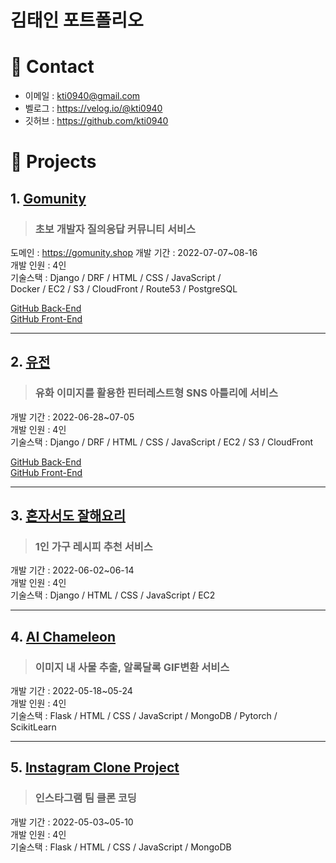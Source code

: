 # 김태인 포트폴리오


# 📌 Contact
- 이메일 : kti0940@gmail.com
- 벨로그 : https://velog.io/@kti0940
- 깃허브 : https://github.com/kti0940

# 📌 Projects
## 1. [Gomunity](https://github.com/kti0940/gomunity)
> ### 초보 개발자 질의응답 커뮤니티 서비스<br>
도메인 : https://gomunity.shop
개발 기간 : 2022-07-07~08-16<br>
개발 인원 : 4인<br>
기술스택 : Django / DRF / HTML / CSS / JavaScript /<br>
Docker / EC2 / S3 / CloudFront / Route53 / PostgreSQL

[GitHub Back-End](https://github.com/kti0940/gomunity)<br>
[GitHub Front-End](https://github.com/kti0940/gomunity_fe)

---

## 2. [유전](https://github.com/kti0940/yujeon_be)
> ### 유화 이미지를 활용한 핀터레스트형 SNS 아틀리에 서비스<br>
개발 기간 : 2022-06-28~07-05<br>
개발 인원 : 4인<br>
기술스택 : Django / DRF / HTML / CSS / JavaScript / EC2 / S3 / CloudFront

[GitHub Back-End](https://github.com/kti0940/yujeon_be)<br>
[GitHub Front-End](https://github.com/kti0940/yujeon_fe)

---

## 3. [혼자서도 잘해요리](https://github.com/kti0940/cook_alone)
> ### 1인 가구 레시피 추천 서비스<br>
개발 기간 : 2022-06-02~06-14<br>
개발 인원 : 4인<br>
기술스택 : Django / HTML / CSS / JavaScript / EC2

---

## 4. [AI Chameleon](https://github.com/kti0940/ai_chameleon)
> ### 이미지 내 사물 추출, 알록달록 GIF변환 서비스<br>
개발 기간 : 2022-05-18~05-24<br>
개발 인원 : 4인<br>
기술스택 : Flask / HTML / CSS / JavaScript / MongoDB / Pytorch / ScikitLearn

---

## 5. [Instagram Clone Project](https://github.com/kti0940/kingkong_instagram_project)
> ### 인스타그램 팀 클론 코딩<br>
개발 기간 : 2022-05-03~05-10<br>
개발 인원 : 4인<br>
기술스택 : Flask / HTML / CSS / JavaScript / MongoDB
